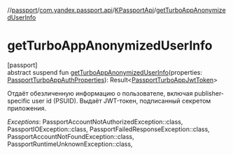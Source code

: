 //[passport](../../../index.md)/[com.yandex.passport.api](../index.md)/[KPassportApi](index.md)/[getTurboAppAnonymizedUserInfo](get-turbo-app-anonymized-user-info.md)

# getTurboAppAnonymizedUserInfo

[passport]\
abstract suspend fun [getTurboAppAnonymizedUserInfo](get-turbo-app-anonymized-user-info.md)(properties: [PassportTurboAppAuthProperties](../-passport-turbo-app-auth-properties/index.md)): Result&lt;[PassportTurboAppJwtToken](../-passport-turbo-app-jwt-token/index.md)&gt;

Отдаёт обезличенную информацию о пользователе, включая publisher-specific user id (PSUID). Выдаёт JWT-токен, подписанный секретом приложения.

*Exceptions*: PassportAccountNotAuthorizedException::class, PassportIOException::class, PassportFailedResponseException::class, PassportAccountNotFoundException::class, PassportRuntimeUnknownException::class,
